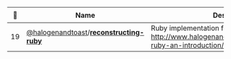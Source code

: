 |:star2: | Name | Description | 🌍|
|---|---|---|---|
|19|[@halogenandtoast](https://github.com/halogenandtoast)/[**reconstructing-ruby**](https://github.com/halogenandtoast/reconstructing-ruby)|Ruby implementation for the blog post series http://www.halogenandtoast.com/reconstructing-ruby-an-introduction/||

